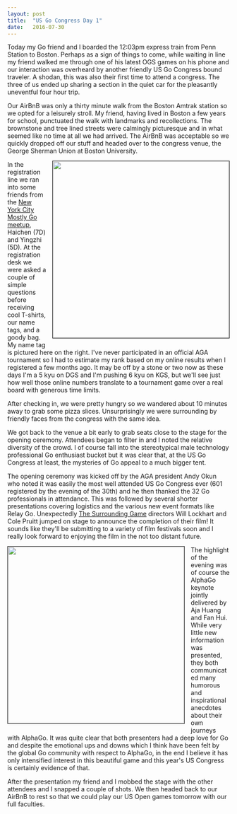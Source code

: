 ```yaml
---
layout: post
title:  "US Go Congress Day 1"
date:   2016-07-30
---
```


Today my Go friend and I boarded the 12:03pm express train from Penn
Station to Boston. Perhaps as a sign of things to come, while waiting
in line my friend walked me through one of his latest OGS games on his
phone and our interaction was overheard by another friendly
US Go Congress bound traveler. A shodan, this was also their first
time to attend a congress. The three of us ended up sharing a section
in the quiet car for the pleasantly uneventful four hour trip.

Our AirBnB was only a thirty minute walk from the Boston Amtrak
station so we opted for a leisurely stroll. My friend, having lived in
Boston a few years for school, punctuated the walk with landmarks and
recollections. The brownstone and tree lined streets were calmingly
picturesque and in what seemed like no time at all we had arrived. The
AirBnB was acceptable so we quickly dropped off our stuff and headed
over to the congress venue, the George Sherman Union at
Boston University.

<image width="400" style="float: right; margin-left: 1em;
margin-bottom: 1em; border: 1px solid;"
src="http://swannodette.github.io/baduk/assets/images/usg1.png"></image>

In the registration line we ran into some friends from the
[New York City Mostly Go meetup](http://www.meetup.com/mostlygo/),
Haichen (7D) and Yingzhi (5D). At the registration desk we were asked
a couple of simple questions before receiving cool T-shirts, our name
tags, and a goody bag. My name tag is pictured here on the right. I've
never participated in an official AGA tournament so I had to estimate
my rank based on my online results when I registered a few months
ago. It may be off by a stone or two now as these days I'm a 5 kyu on
DGS and I'm pushing 6 kyu on KGS, but we'll see just how well those
online numbers translate to a tournament game over a real board with
generous time limits.

After checking in, we were pretty hungry so we wandered about 10 minutes
away to grab some pizza slices. Unsurprisingly we were surrounding by
friendly faces from the congress with the same idea.

We got back to the venue a bit early to grab seats close to the stage
for the opening ceremony. Attendees began to filter in and I noted the
relative diversity of the crowd. I of course fall into the stereotypical
male technology professional Go enthusiast bucket but it was clear
that, at the US Go Congress at least, the mysteries of Go appeal to a
much bigger tent.

The opening ceremony was kicked off by the AGA president Andy Okun who
noted it was easily the most well attended US Go Congress ever (601
registered by the evening of the 30th) and he then thanked the 32 Go
professionals in attendance. This was followed by several shorter
presentations covering logistics and the various new event formats
like Relay Go. Unexpectedly
[The Surrounding Game](http://www.surroundinggamemovie.com/en/)
directors Will Lockhart and Cole Pruitt jumped on stage to announce
the completion of their film! It sounds like they'll be submitting to
a variety of film festivals soon and I really look forward to enjoying
the film in the not too distant future.

<image width="400" style="float: left; margin-right: 1em;
margin-bottom: 1em; border: 1px solid;"
src="http://swannodette.github.io/baduk/assets/images/usg2.png"></image>

The highlight of the evening was of course the AlphaGo keynote jointly
delivered by Aja Huang and Fan Hui. While very little new information
was presented, they both communicated many humorous and inspirational
anecdotes about their own journeys with AlphaGo. It was quite clear
that both presenters had a deep love for Go and despite the emotional
ups and downs which I think have been felt by the global Go community
with respect to AlphaGo, in the end I believe it has only intensified
interest in this beautiful game and this year's US Congress is
certainly evidence of that.

After the presentation my friend and I mobbed the stage with the other
attendees and I snapped a couple of shots. We then headed back to our
AirBnB to rest so that we could play our US Open games tomorrow with
our full faculties.
